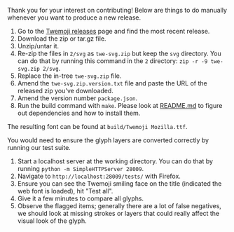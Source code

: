 Thank you for your interest on contributing!
Below are things to do manually whenever you want to produce a new release.

1. Go to the [Twemoji releases](https://github.com/twitter/twemoji/releases) page and find the most recent release.
2. Download the zip or tar.gz file.
3. Unzip/untar it.
4. Re-zip the files in `2/svg` as `twe-svg.zip` but keep the `svg` directory. You can do that by running this command in the `2` directory: `zip -r -9 twe-svg.zip 2/svg`.
5. Replace the in-tree `twe-svg.zip` file.
6. Amend the `twe-svg.zip.version.txt` file and paste the URL of the released zip you've downloaded.
7. Amend the version number `package.json`.
8. Run the build command with `make`. Please look at [README.md](./README.md) to figure out dependencies and how to install them.

The resulting font can be found at `build/Twemoji Mozilla.ttf`.

You would need to ensure the glyph layers are converted correctly by running our test suite.

1. Start a localhost server at the working directory. You can do that by running `python -m SimpleHTTPServer 28009`.
2. Navigate to `http://localhost:28009/tests/` with Firefox.
3. Ensure you can see the Twemoji smiling face on the title (indicated the web font is loaded), hit "Test all".
4. Give it a few minutes to compare all glyphs.
5. Observe the flagged items; generally there are a lot of false negatives, we should look at missing strokes or layers that could really affect the visual look of the glyph.
